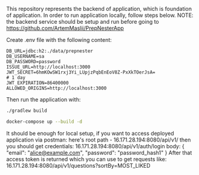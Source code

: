 This repository represents the backend of application, which is foundation of application. In order to run application locally, follow steps below. NOTE: the backend service should be setup and run before going to https://github.com/ArtemMaslii/PrepNesterApp



Create .env file with the following content:

```env
DB_URL=jdbc:h2:./data/prepnester
DB_USERNAME=sa
DB_PASSWORD=password
ISSUE_URL=http://localhost:3000
JWT_SECRET=6hmKOwSW1rxj3Yi_LUpjzPqbEnEoV8Z-PxXkTOerJsA=
# 1 day
JWT_EXPIRATION=86400000
ALLOWED_ORIGINS=http://localhost:3000 
```

Then run the application with:

```bash
./gradlew build

docker-compose up --build -d
```
It should be enough for local setup, if you want to access deployed application via postman: here's root path - 16.171.28.194:8080/api/v1/ then you should get credentials: 
16.171.28.194:8080/api/v1/auth/login
body: {
    "email": "alice@example.com",
    "password": "password_hash1"
}
After that access token is returned which you can use to get requests like:
16.171.28.194:8080/api/v1/questions?sortBy=MOST_LIKED

